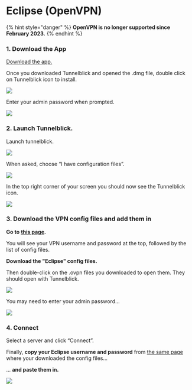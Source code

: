 # Eclipse (OpenVPN)

{% hint style="danger" %}
**OpenVPN is no longer supported since February 2023.**
{% endhint %}

### 1. Download the App

[Download the app.](https://wannaflix.com/dl.php?type=d\&id=13)

Once you downloaded Tunnelblick and opened the .dmg file, double click on Tunnelblick icon to install.

![](https://s3.amazonaws.com/helpscout.net/docs/assets/54506bb4e4b09c5ca725192d/images/561aa52c9033600a7a36d023/file-LLt36y2Qta.png)

Enter your admin password when prompted.

![](https://s3.amazonaws.com/helpscout.net/docs/assets/54506bb4e4b09c5ca725192d/images/561aa5a7c697916fa4a838df/file-WVsjQiK4qo.png)

### 2. Launch Tunnelblick.

Launch tunnelblick.

![](https://s3.amazonaws.com/helpscout.net/docs/assets/54506bb4e4b09c5ca725192d/images/561aa5cfc697916fa4a838e0/file-5FU0LDnWZw.png)

When asked, choose “I have configuration files”.

![](https://s3.amazonaws.com/helpscout.net/docs/assets/54506bb4e4b09c5ca725192d/images/561aa61ac697916fa4a838e1/file-tha7I6oQoT.png)

In the top right corner of your screen you should now see the Tunnelblick icon.

![](https://s3.amazonaws.com/helpscout.net/docs/assets/54506bb4e4b09c5ca725192d/images/561aa6ccc697916fa4a838e2/file-minH0rUV0w.png)

### 3. Download the VPN config files and add them in&#x20;

**Go to** [**this page**](https://wannaflix.com/eclipse.php)**.**

You will see your VPN username and password at the top, followed by the list of config files.

**Download the "Eclipse" config files.**

Then double-click on the .ovpn files you downloaded to open them. They should open with Tunnelblick.

![](https://s3.amazonaws.com/helpscout.net/docs/assets/54506bb4e4b09c5ca725192d/images/561aa888c697916fa4a838e3/file-fxHXqPWZZb.png)

You may need to enter your admin password...

![](https://s3.amazonaws.com/helpscout.net/docs/assets/54506bb4e4b09c5ca725192d/images/561aa8b1c697916fa4a838e4/file-RWP3sYX7Zm.png)

### 4. Connect

Select a server and click “Connect”.

Finally, **copy your Eclipse username and password** from [the same page](https://wannaflix.com/eclipse.php) where your downloaded the config files...

... **and paste them in.**

![](https://s3.amazonaws.com/helpscout.net/docs/assets/54506bb4e4b09c5ca725192d/images/561aa8339033600a7a36d024/file-U4SJerSiJj.png)
